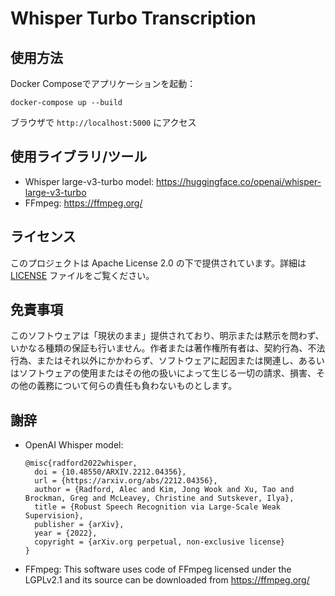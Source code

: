 # Whisper Turbo Transcription

## 使用方法

Docker Composeでアプリケーションを起動：
```
docker-compose up --build
```

ブラウザで `http://localhost:5000` にアクセス

## 使用ライブラリ/ツール

- Whisper large-v3-turbo model: https://huggingface.co/openai/whisper-large-v3-turbo
- FFmpeg: https://ffmpeg.org/

## ライセンス

このプロジェクトは Apache License 2.0 の下で提供されています。詳細は [LICENSE](LICENSE) ファイルをご覧ください。

## 免責事項

このソフトウェアは「現状のまま」提供されており、明示または黙示を問わず、いかなる種類の保証も行いません。作者または著作権所有者は、契約行為、不法行為、またはそれ以外にかかわらず、ソフトウェアに起因または関連し、あるいはソフトウェアの使用またはその他の扱いによって生じる一切の請求、損害、その他の義務について何らの責任も負わないものとします。

## 謝辞

- OpenAI Whisper model:
  ```
  @misc{radford2022whisper,
    doi = {10.48550/ARXIV.2212.04356},
    url = {https://arxiv.org/abs/2212.04356},
    author = {Radford, Alec and Kim, Jong Wook and Xu, Tao and Brockman, Greg and McLeavey, Christine and Sutskever, Ilya},
    title = {Robust Speech Recognition via Large-Scale Weak Supervision},
    publisher = {arXiv},
    year = {2022},
    copyright = {arXiv.org perpetual, non-exclusive license}
  }
  ```

- FFmpeg: This software uses code of FFmpeg licensed under the LGPLv2.1 and its source can be downloaded from https://ffmpeg.org/